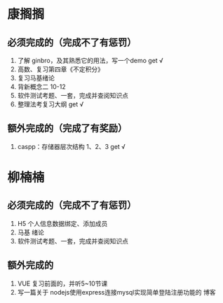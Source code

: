 # 康搁搁
## 必须完成的（完成不了有惩罚）
1. 了解 ginbro，及其熟悉它的用法，写一个demo get √
2. 高数、复习第四章《不定积分》
3. 复习马基绪论 
4. 背新概念二 10-12 
5. 软件测试考题、一套，完成并查阅知识点
6. 整理法考复习大纲 get √

## 额外完成的（完成了有奖励）
1. caspp：存储器层次结构 1、2、3 get √

# 柳楠楠
## 必须完成的（完成不了有惩罚）
1. H5 个人信息数据绑定、添加成员
2. 马基 绪论
3. 软件测试考题、一套，完成并查阅知识点

## 额外完成的
1. VUE 复习前面的，并听5~10节课
2. 写一篇关于 nodejs使用express连接mysql实现简单登陆注册功能的 博客
